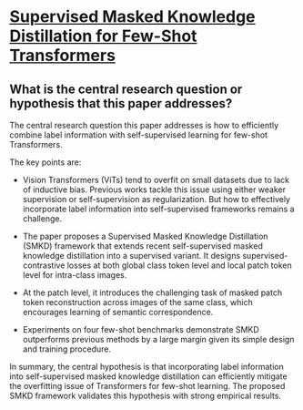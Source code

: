 # [Supervised Masked Knowledge Distillation for Few-Shot Transformers](https://arxiv.org/abs/2303.15466)

## What is the central research question or hypothesis that this paper addresses?

 The central research question this paper addresses is how to efficiently combine label information with self-supervised learning for few-shot Transformers. 

The key points are:

- Vision Transformers (ViTs) tend to overfit on small datasets due to lack of inductive bias. Previous works tackle this issue using either weaker supervision or self-supervision as regularization. But how to effectively incorporate label information into self-supervised frameworks remains a challenge.

- The paper proposes a Supervised Masked Knowledge Distillation (SMKD) framework that extends recent self-supervised masked knowledge distillation into a supervised variant. It designs supervised-contrastive losses at both global class token level and local patch token level for intra-class images.

- At the patch level, it introduces the challenging task of masked patch token reconstruction across images of the same class, which encourages learning of semantic correspondence.

- Experiments on four few-shot benchmarks demonstrate SMKD outperforms previous methods by a large margin given its simple design and training procedure.

In summary, the central hypothesis is that incorporating label information into self-supervised masked knowledge distillation can efficiently mitigate the overfitting issue of Transformers for few-shot learning. The proposed SMKD framework validates this hypothesis with strong empirical results.
